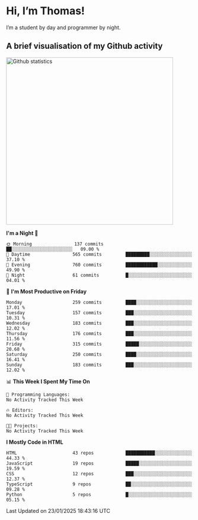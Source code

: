 # Hi, I’m Thomas!
I’m a student by day and programmer by night.

## A brief visualisation of my Github activity

<img title="My Github statistics" alt="Github statistics" width="450px" src="https://github-readme-stats.vercel.app/api?username=thomasrettig&show_icons=true&include_all_commits=true&count_private=true&&hide=issues&theme=tokyonight&border_radius=6px"/>

<!--START_SECTION:waka-->
**I'm a Night 🦉** 

```text
🌞 Morning                137 commits         ██░░░░░░░░░░░░░░░░░░░░░░░   09.00 % 
🌆 Daytime                565 commits         █████████░░░░░░░░░░░░░░░░   37.10 % 
🌃 Evening                760 commits         ████████████░░░░░░░░░░░░░   49.90 % 
🌙 Night                  61 commits          █░░░░░░░░░░░░░░░░░░░░░░░░   04.01 % 
```
📅 **I'm Most Productive on Friday** 

```text
Monday                   259 commits         ████░░░░░░░░░░░░░░░░░░░░░   17.01 % 
Tuesday                  157 commits         ███░░░░░░░░░░░░░░░░░░░░░░   10.31 % 
Wednesday                183 commits         ███░░░░░░░░░░░░░░░░░░░░░░   12.02 % 
Thursday                 176 commits         ███░░░░░░░░░░░░░░░░░░░░░░   11.56 % 
Friday                   315 commits         █████░░░░░░░░░░░░░░░░░░░░   20.68 % 
Saturday                 250 commits         ████░░░░░░░░░░░░░░░░░░░░░   16.41 % 
Sunday                   183 commits         ███░░░░░░░░░░░░░░░░░░░░░░   12.02 % 
```


📊 **This Week I Spent My Time On** 

```text
💬 Programming Languages: 
No Activity Tracked This Week

🔥 Editors: 
No Activity Tracked This Week

🐱‍💻 Projects: 
No Activity Tracked This Week
```

**I Mostly Code in HTML** 

```text
HTML                     43 repos            ███████████░░░░░░░░░░░░░░   44.33 % 
JavaScript               19 repos            █████░░░░░░░░░░░░░░░░░░░░   19.59 % 
CSS                      12 repos            ███░░░░░░░░░░░░░░░░░░░░░░   12.37 % 
TypeScript               9 repos             ██░░░░░░░░░░░░░░░░░░░░░░░   09.28 % 
Python                   5 repos             █░░░░░░░░░░░░░░░░░░░░░░░░   05.15 % 
```




 Last Updated on 23/01/2025 18:43:16 UTC
<!--END_SECTION:waka-->
